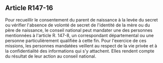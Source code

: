 ## Article R147-16

Pour recueillir le consentement du parent de naissance à la levée du secret ou vérifier l'absence de volonté de
secret de l'identité de la mère ou du père de naissance, le conseil national peut mandater une des personnes
mentionnées à l'article R. 147-8, un correspondant départemental ou une personne particulièrement qualifiée
à cette fin. Pour l'exercice de ces missions, les personnes mandatées veillent au respect de la vie privée et à la
confidentialité des informations qui s'y attachent. Elles rendent compte du résultat de leur action au conseil
national.

